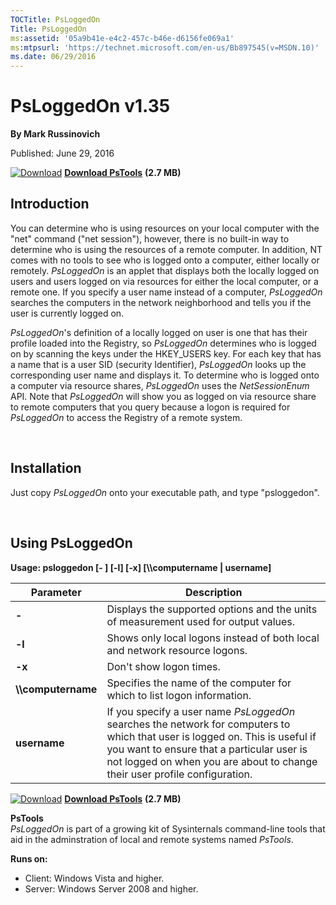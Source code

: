 ```yaml
--- 
TOCTitle: PsLoggedOn
Title: PsLoggedOn
ms:assetid: '05a9b41e-e4c2-457c-b46e-d6156fe069a1'
ms:mtpsurl: 'https://technet.microsoft.com/en-us/Bb897545(v=MSDN.10)'
ms.date: 06/29/2016
---
```


PsLoggedOn v1.35
================

**By Mark Russinovich**

Published: June 29, 2016

[![Download](/media/landing/sysinternals/download_sm.png)](https://download.sysinternals.com/files/PSTools.zip) [**Download PsTools**](https://download.sysinternals.com/files/PSTools.zip) **(2.7 MB)**


## Introduction

You can determine who is using resources on your local computer with the
"net" command ("net session"), however, there is no built-in way to
determine who is using the resources of a remote computer. In addition,
NT comes with no tools to see who is logged onto a computer, either
locally or remotely. *PsLoggedOn* is an applet that displays both the
locally logged on users and users logged on via resources for either the
local computer, or a remote one. If you specify a user name instead of a
computer, *PsLoggedOn* searches the computers in the network
neighborhood and tells you if the user is currently logged on.

*PsLoggedOn*'s definition of a locally logged on user is one that has
their profile loaded into the Registry, so *PsLoggedOn* determines who
is logged on by scanning the keys under the HKEY\_USERS key. For each
key that has a name that is a user SID (security Identifier),
*PsLoggedOn* looks up the corresponding user name and displays it. To
determine who is logged onto a computer via resource shares,
*PsLoggedOn* uses the *NetSessionEnum* API. Note that *PsLoggedOn* will
show you as logged on via resource share to remote computers that you
query because a logon is required for *PsLoggedOn* to access the
Registry of a remote system.  

 

## Installation

Just copy *PsLoggedOn* onto your executable path, and type
"psloggedon".  

 

## Using PsLoggedOn

**Usage: psloggedon \[- \] \[-l\] \[-x\] \[\\\\computername |
username\]**
 
|Parameter  |Description  |
|---------|---------|
|  **-**                 | Displays the supported options and the units of measurement used for output values.|
|  **-l**                | Shows only local logons instead of both local and network resource logons.|
|  **-x**                | Don't show logon times.|
|  **\\\\computername**  | Specifies the name of the computer for which to list logon information.|
|  **username**          | If you specify a user name *PsLoggedOn* searches the network for computers to which that user is logged on. This is useful if you want to ensure that a particular user is not logged on when you are about to change their user profile configuration.|

[![Download](/media/landing/sysinternals/download_sm.png)](https://download.sysinternals.com/files/PSTools.zip) [**Download PsTools**](https://download.sysinternals.com/files/PSTools.zip) **(2.7 MB)**

**PsTools**  
*PsLoggedOn* is part of a growing kit of Sysinternals command-line tools
that aid in the adminstration of local and remote systems named
*PsTools*.

**Runs on:**

-   Client: Windows Vista and higher.
-   Server: Windows Server 2008 and higher.



